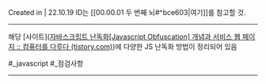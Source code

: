 Created in | 22.10.19
ID는 [[00.00.01 두 번째 뇌#^bce603|여기]]를 참고할 것.

---

해당 [사이트]([자바스크립트 난독화[Javascript Obfuscation] 개념과 서비스 웹 페이지 :: 컴퓨터를 다루다 (tistory.com)](https://kkamikoon.tistory.com/entry/%EC%9E%90%EB%B0%94%EC%8A%A4%ED%81%AC%EB%A6%BD%ED%8A%B8-%EB%82%9C%EB%8F%85%ED%99%94Javascript-Obfuscation-%EA%B0%9C%EB%85%90%EA%B3%BC-%EC%84%9C%EB%B9%84%EC%8A%A4-%EC%9B%B9-%ED%8E%98%EC%9D%B4%EC%A7%80))에 다양한 JS 난독화 방법이 정리되어 있음

#_javascript #_점검사항 




---